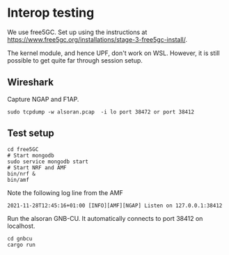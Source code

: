 # Interop testing
We use free5GC.  Set up using the instructions at https://www.free5gc.org/installations/stage-3-free5gc-install/.

The kernel module, and hence UPF, don't work on WSL.  However, it is still possible to get quite far through session setup.

## Wireshark
Capture NGAP and F1AP.
```
sudo tcpdump -w alsoran.pcap  -i lo port 38472 or port 38412
```

## Test setup
```
cd free5GC
# Start mongodb
sudo service mongodb start
# Start NRF and AMF
bin/nrf &
bin/amf
```
Note the following log line from the AMF

```
2021-11-28T12:45:16+01:00 [INFO][AMF][NGAP] Listen on 127.0.0.1:38412
```

Run the alsoran GNB-CU.  It automatically connects to port 38412 on localhost.
```
cd gnbcu
cargo run
```